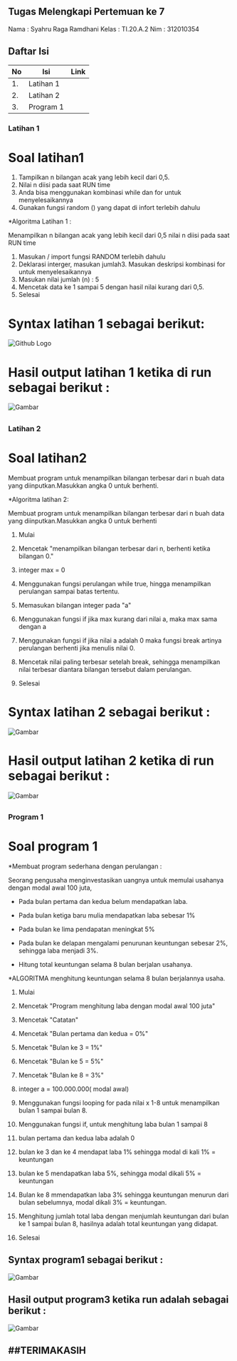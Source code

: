 ## Tugas Melengkapi Pertemuan ke 7
Nama	: Syahru Raga Ramdhani
Kelas	: TI.20.A.2
Nim	: 312010354
## Daftar Isi
| No | Isi | Link |
| -- | --- | ---- |
| 1. | Latihan 1 |
| 2. | Latihan 2 | 
| 3. | Program 1 |

### Latihan 1

# Soal latihan1

1. Tampilkan n bilangan acak yang lebih kecil dari 0,5.
2. Nilai n diisi pada saat RUN time
3. Anda bisa menggunakan kombinasi while dan for untuk menyelesaikannya
4. Gunakan fungsi random () yang dapat di infort terlebih dahulu

 *Algoritma Latihan 1 :

Menampilkan n bilangan acak yang lebih kecil dari 0,5 nilai n diisi pada
saat RUN time

1. Masukan / import fungsi RANDOM terlebih dahulu
2. Deklarasi interger, masukan jumlah3. Masukan deskripsi kombinasi for 
untuk menyelesaikannya
4. Masukan nilai jumlah (n) : 5
5. Mencetak data ke 1 sampai 5 dengan hasil nilai kurang dari 0,5.
6. Selesai

# Syntax latihan 1 sebagai berikut:

![Github Logo](gambar/capture1.png)

# Hasil output latihan 1 ketika di run sebagai berikut :

![Gambar](gambar/capture2.png) <h2>

### Latihan 2
# Soal latihan2

  Membuat program untuk menampilkan bilangan terbesar dari n buah data 
yang diinputkan.Masukkan angka 0 untuk berhenti.

 *Algoritma latihan 2:

 Membuat program untuk menampilkan bilangan terbesar dari n buah data 
yang diinputkan.Masukkan angka 0 untuk berhenti

1. Mulai

2. Mencetak "menampilkan bilangan terbesar dari n, berhenti ketika bilangan 0."

3. integer max = 0

4. Menggunakan fungsi perulangan while true, hingga menampilkan 
perulangan sampai batas tertentu.

5. Memasukan bilangan integer pada "a"

6. Menggunakan fungsi if jika max kurang dari nilai a, maka max sama 
dengan a

7. Menggunakan fungsi if jika nilai a adalah 0 maka fungsi break artinya 
perulangan berhenti jika menulis nilai 0.

8. Mencetak nilai paling terbesar setelah break, sehingga menampilkan 
nilai terbesar diantara bilangan tersebut dalam perulangan.

9. Selesai

# Syntax latihan 2 sebagai berikut :


![Gambar](gambar/capture3.png) 


# Hasil output latihan 2 ketika di run sebagai berikut :

![Gambar](gambar/capture4.png) <h2>

### Program 1
# Soal program 1

  *Membuat program sederhana dengan perulangan :

 Seorang pengusaha menginvestasikan uangnya untuk memulai usahanya 
dengan modal awal 100 juta,

- Pada bulan pertama dan kedua belum mendapatkan laba.

- Pada bulan ketiga baru mulia mendapatkan laba sebesar 1%

- Pada bulan ke lima pendapatan meningkat 5%

- Pada bulan ke delapan mengalami penurunan keuntungan sebesar 2%, sehingga laba menjadi 3%.

- Hitung total keuntungan selama 8 bulan berjalan usahanya.

 *ALGORITMA menghitung keuntungan selama 8 bulan berjalannya usaha.

1. Mulai

2. Mencetak "Program menghitung laba dengan modal awal 100 juta"

3. Mencetak "Catatan"

4. Mencetak "Bulan pertama dan kedua = 0%"

5. Mencetak "Bulan ke 3 = 1%"

6. Mencetak "Bulan ke 5 = 5%"

7. Mencetak "Bulan ke 8 = 3%"

8. integer a = 100.000.000( modal awal)

9. Menggunakan fungsi looping for pada nilai x 1-8 untuk menampilkan 
bulan 1 sampai bulan 8.

10. Menggunakan fungsi if, untuk menghitung laba bulan 1 sampai 8

11. bulan pertama dan kedua laba adalah 0

12. bulan ke 3 dan ke 4 mendapat laba 1% sehingga modal di kali 1% = 
keuntungan

13. bulan ke 5 mendapatkan laba 5%, sehingga modal dikali 5% = 
keuntungan

14. Bulan ke 8 mmendapatkan laba 3% sehingga keuntungan menurun dari 
bulan sebelumnya, modal dikali 3% = keuntungan.

15. Menghitung jumlah total laba dengan menjumlah keuntungan dari bulan 
ke 1 sampai bulan 8, hasilnya adalah total keuntungan yang didapat.

16. Selesai

## Syntax program1 sebagai berikut :

![Gambar](gambar/capture6.png) <h2>


## Hasil output program3 ketika run adalah sebagai berikut :

![Gambar](gambar/capture5.png) <h2>




##TERIMAKASIH
